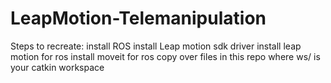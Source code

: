 # LeapMotion-Telemanipulation

Steps to recreate:
install ROS
install Leap motion sdk driver
install leap motion for ros
install moveit for ros
copy over files in this repo  where ws/ is your catkin workspace
